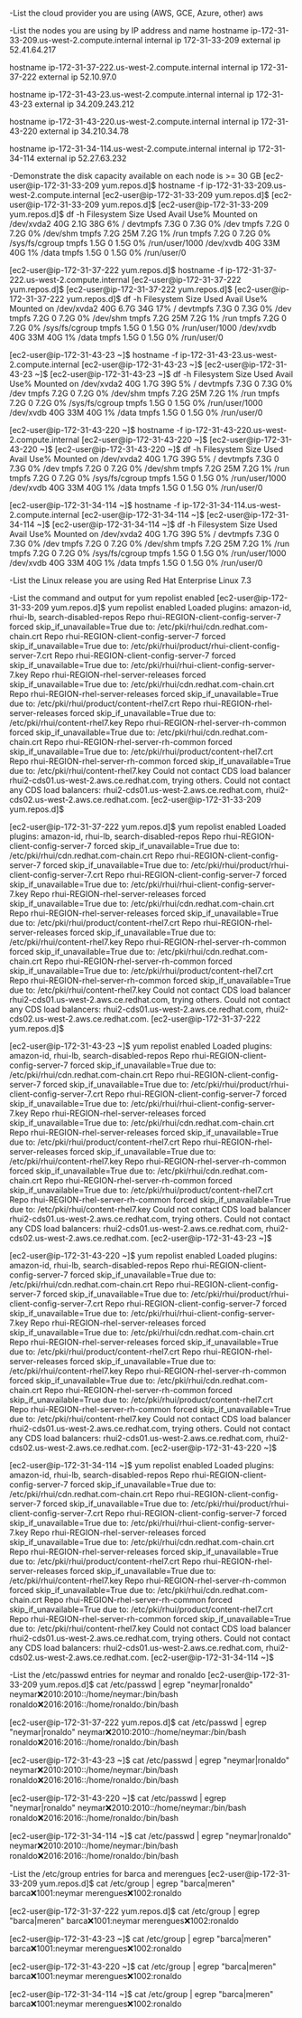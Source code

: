 -List the cloud provider you are using (AWS, GCE, Azure, other)
aws



-List the nodes you are using by IP address and name
hostname ip-172-31-33-209.us-west-2.compute.internal
internal ip 172-31-33-209
external ip 52.41.64.217

hostname ip-172-31-37-222.us-west-2.compute.internal
internal ip 172-31-37-222
external ip 52.10.97.0

hostname ip-172-31-43-23.us-west-2.compute.internal
internal ip 172-31-43-23
external ip 34.209.243.212

hostname ip-172-31-43-220.us-west-2.compute.internal
internal ip 172-31-43-220
external ip 34.210.34.78

hostname ip-172-31-34-114.us-west-2.compute.internal
internal ip 172-31-34-114
external ip 52.27.63.232



-Demonstrate the disk capacity available on each node is >= 30 GB
[ec2-user@ip-172-31-33-209 yum.repos.d]$ hostname -f
ip-172-31-33-209.us-west-2.compute.internal
[ec2-user@ip-172-31-33-209 yum.repos.d]$
[ec2-user@ip-172-31-33-209 yum.repos.d]$
[ec2-user@ip-172-31-33-209 yum.repos.d]$  df -h
Filesystem      Size  Used Avail Use% Mounted on
/dev/xvda2       40G  2.1G   38G   6% /
devtmpfs        7.3G     0  7.3G   0% /dev
tmpfs           7.2G     0  7.2G   0% /dev/shm
tmpfs           7.2G   25M  7.2G   1% /run
tmpfs           7.2G     0  7.2G   0% /sys/fs/cgroup
tmpfs           1.5G     0  1.5G   0% /run/user/1000
/dev/xvdb        40G   33M   40G   1% /data
tmpfs           1.5G     0  1.5G   0% /run/user/0

[ec2-user@ip-172-31-37-222 yum.repos.d]$ hostname -f
ip-172-31-37-222.us-west-2.compute.internal
[ec2-user@ip-172-31-37-222 yum.repos.d]$
[ec2-user@ip-172-31-37-222 yum.repos.d]$
[ec2-user@ip-172-31-37-222 yum.repos.d]$  df -h
Filesystem      Size  Used Avail Use% Mounted on
/dev/xvda2       40G  6.7G   34G  17% /
devtmpfs        7.3G     0  7.3G   0% /dev
tmpfs           7.2G     0  7.2G   0% /dev/shm
tmpfs           7.2G   25M  7.2G   1% /run
tmpfs           7.2G     0  7.2G   0% /sys/fs/cgroup
tmpfs           1.5G     0  1.5G   0% /run/user/1000
/dev/xvdb        40G   33M   40G   1% /data
tmpfs           1.5G     0  1.5G   0% /run/user/0

[ec2-user@ip-172-31-43-23 ~]$ hostname -f
ip-172-31-43-23.us-west-2.compute.internal
[ec2-user@ip-172-31-43-23 ~]$
[ec2-user@ip-172-31-43-23 ~]$
[ec2-user@ip-172-31-43-23 ~]$  df -h
Filesystem      Size  Used Avail Use% Mounted on
/dev/xvda2       40G  1.7G   39G   5% /
devtmpfs        7.3G     0  7.3G   0% /dev
tmpfs           7.2G     0  7.2G   0% /dev/shm
tmpfs           7.2G   25M  7.2G   1% /run
tmpfs           7.2G     0  7.2G   0% /sys/fs/cgroup
tmpfs           1.5G     0  1.5G   0% /run/user/1000
/dev/xvdb        40G   33M   40G   1% /data
tmpfs           1.5G     0  1.5G   0% /run/user/0

[ec2-user@ip-172-31-43-220 ~]$ hostname -f
ip-172-31-43-220.us-west-2.compute.internal
[ec2-user@ip-172-31-43-220 ~]$
[ec2-user@ip-172-31-43-220 ~]$
[ec2-user@ip-172-31-43-220 ~]$  df -h
Filesystem      Size  Used Avail Use% Mounted on
/dev/xvda2       40G  1.7G   39G   5% /
devtmpfs        7.3G     0  7.3G   0% /dev
tmpfs           7.2G     0  7.2G   0% /dev/shm
tmpfs           7.2G   25M  7.2G   1% /run
tmpfs           7.2G     0  7.2G   0% /sys/fs/cgroup
tmpfs           1.5G     0  1.5G   0% /run/user/1000
/dev/xvdb        40G   33M   40G   1% /data
tmpfs           1.5G     0  1.5G   0% /run/user/0

[ec2-user@ip-172-31-34-114 ~]$ hostname -f
ip-172-31-34-114.us-west-2.compute.internal
[ec2-user@ip-172-31-34-114 ~]$
[ec2-user@ip-172-31-34-114 ~]$
[ec2-user@ip-172-31-34-114 ~]$  df -h
Filesystem      Size  Used Avail Use% Mounted on
/dev/xvda2       40G  1.7G   39G   5% /
devtmpfs        7.3G     0  7.3G   0% /dev
tmpfs           7.2G     0  7.2G   0% /dev/shm
tmpfs           7.2G   25M  7.2G   1% /run
tmpfs           7.2G     0  7.2G   0% /sys/fs/cgroup
tmpfs           1.5G     0  1.5G   0% /run/user/1000
/dev/xvdb        40G   33M   40G   1% /data
tmpfs           1.5G     0  1.5G   0% /run/user/0



-List the Linux release you are using
Red Hat Enterprise Linux 7.3



-List the command and output for yum repolist enabled
[ec2-user@ip-172-31-33-209 yum.repos.d]$ yum repolist enabled
Loaded plugins: amazon-id, rhui-lb, search-disabled-repos
Repo rhui-REGION-client-config-server-7 forced skip_if_unavailable=True due to: /etc/pki/rhui/cdn.redhat.com-chain.crt
Repo rhui-REGION-client-config-server-7 forced skip_if_unavailable=True due to: /etc/pki/rhui/product/rhui-client-config-server-7.crt
Repo rhui-REGION-client-config-server-7 forced skip_if_unavailable=True due to: /etc/pki/rhui/rhui-client-config-server-7.key
Repo rhui-REGION-rhel-server-releases forced skip_if_unavailable=True due to: /etc/pki/rhui/cdn.redhat.com-chain.crt
Repo rhui-REGION-rhel-server-releases forced skip_if_unavailable=True due to: /etc/pki/rhui/product/content-rhel7.crt
Repo rhui-REGION-rhel-server-releases forced skip_if_unavailable=True due to: /etc/pki/rhui/content-rhel7.key
Repo rhui-REGION-rhel-server-rh-common forced skip_if_unavailable=True due to: /etc/pki/rhui/cdn.redhat.com-chain.crt
Repo rhui-REGION-rhel-server-rh-common forced skip_if_unavailable=True due to: /etc/pki/rhui/product/content-rhel7.crt
Repo rhui-REGION-rhel-server-rh-common forced skip_if_unavailable=True due to: /etc/pki/rhui/content-rhel7.key
Could not contact CDS load balancer rhui2-cds01.us-west-2.aws.ce.redhat.com, trying others.
Could not contact any CDS load balancers: rhui2-cds01.us-west-2.aws.ce.redhat.com, rhui2-cds02.us-west-2.aws.ce.redhat.com.
[ec2-user@ip-172-31-33-209 yum.repos.d]$

[ec2-user@ip-172-31-37-222 yum.repos.d]$ yum repolist enabled
Loaded plugins: amazon-id, rhui-lb, search-disabled-repos
Repo rhui-REGION-client-config-server-7 forced skip_if_unavailable=True due to: /etc/pki/rhui/cdn.redhat.com-chain.crt
Repo rhui-REGION-client-config-server-7 forced skip_if_unavailable=True due to: /etc/pki/rhui/product/rhui-client-config-server-7.crt
Repo rhui-REGION-client-config-server-7 forced skip_if_unavailable=True due to: /etc/pki/rhui/rhui-client-config-server-7.key
Repo rhui-REGION-rhel-server-releases forced skip_if_unavailable=True due to: /etc/pki/rhui/cdn.redhat.com-chain.crt
Repo rhui-REGION-rhel-server-releases forced skip_if_unavailable=True due to: /etc/pki/rhui/product/content-rhel7.crt
Repo rhui-REGION-rhel-server-releases forced skip_if_unavailable=True due to: /etc/pki/rhui/content-rhel7.key
Repo rhui-REGION-rhel-server-rh-common forced skip_if_unavailable=True due to: /etc/pki/rhui/cdn.redhat.com-chain.crt
Repo rhui-REGION-rhel-server-rh-common forced skip_if_unavailable=True due to: /etc/pki/rhui/product/content-rhel7.crt
Repo rhui-REGION-rhel-server-rh-common forced skip_if_unavailable=True due to: /etc/pki/rhui/content-rhel7.key
Could not contact CDS load balancer rhui2-cds01.us-west-2.aws.ce.redhat.com, trying others.
Could not contact any CDS load balancers: rhui2-cds01.us-west-2.aws.ce.redhat.com, rhui2-cds02.us-west-2.aws.ce.redhat.com.
[ec2-user@ip-172-31-37-222 yum.repos.d]$

[ec2-user@ip-172-31-43-23 ~]$ yum repolist enabled
Loaded plugins: amazon-id, rhui-lb, search-disabled-repos
Repo rhui-REGION-client-config-server-7 forced skip_if_unavailable=True due to: /etc/pki/rhui/cdn.redhat.com-chain.crt
Repo rhui-REGION-client-config-server-7 forced skip_if_unavailable=True due to: /etc/pki/rhui/product/rhui-client-config-server-7.crt
Repo rhui-REGION-client-config-server-7 forced skip_if_unavailable=True due to: /etc/pki/rhui/rhui-client-config-server-7.key
Repo rhui-REGION-rhel-server-releases forced skip_if_unavailable=True due to: /etc/pki/rhui/cdn.redhat.com-chain.crt
Repo rhui-REGION-rhel-server-releases forced skip_if_unavailable=True due to: /etc/pki/rhui/product/content-rhel7.crt
Repo rhui-REGION-rhel-server-releases forced skip_if_unavailable=True due to: /etc/pki/rhui/content-rhel7.key
Repo rhui-REGION-rhel-server-rh-common forced skip_if_unavailable=True due to: /etc/pki/rhui/cdn.redhat.com-chain.crt
Repo rhui-REGION-rhel-server-rh-common forced skip_if_unavailable=True due to: /etc/pki/rhui/product/content-rhel7.crt
Repo rhui-REGION-rhel-server-rh-common forced skip_if_unavailable=True due to: /etc/pki/rhui/content-rhel7.key
Could not contact CDS load balancer rhui2-cds01.us-west-2.aws.ce.redhat.com, trying others.
Could not contact any CDS load balancers: rhui2-cds01.us-west-2.aws.ce.redhat.com, rhui2-cds02.us-west-2.aws.ce.redhat.com.
[ec2-user@ip-172-31-43-23 ~]$

[ec2-user@ip-172-31-43-220 ~]$ yum repolist enabled
Loaded plugins: amazon-id, rhui-lb, search-disabled-repos
Repo rhui-REGION-client-config-server-7 forced skip_if_unavailable=True due to: /etc/pki/rhui/cdn.redhat.com-chain.crt
Repo rhui-REGION-client-config-server-7 forced skip_if_unavailable=True due to: /etc/pki/rhui/product/rhui-client-config-server-7.crt
Repo rhui-REGION-client-config-server-7 forced skip_if_unavailable=True due to: /etc/pki/rhui/rhui-client-config-server-7.key
Repo rhui-REGION-rhel-server-releases forced skip_if_unavailable=True due to: /etc/pki/rhui/cdn.redhat.com-chain.crt
Repo rhui-REGION-rhel-server-releases forced skip_if_unavailable=True due to: /etc/pki/rhui/product/content-rhel7.crt
Repo rhui-REGION-rhel-server-releases forced skip_if_unavailable=True due to: /etc/pki/rhui/content-rhel7.key
Repo rhui-REGION-rhel-server-rh-common forced skip_if_unavailable=True due to: /etc/pki/rhui/cdn.redhat.com-chain.crt
Repo rhui-REGION-rhel-server-rh-common forced skip_if_unavailable=True due to: /etc/pki/rhui/product/content-rhel7.crt
Repo rhui-REGION-rhel-server-rh-common forced skip_if_unavailable=True due to: /etc/pki/rhui/content-rhel7.key
Could not contact CDS load balancer rhui2-cds01.us-west-2.aws.ce.redhat.com, trying others.
Could not contact any CDS load balancers: rhui2-cds01.us-west-2.aws.ce.redhat.com, rhui2-cds02.us-west-2.aws.ce.redhat.com.
[ec2-user@ip-172-31-43-220 ~]$

[ec2-user@ip-172-31-34-114 ~]$ yum repolist enabled
Loaded plugins: amazon-id, rhui-lb, search-disabled-repos
Repo rhui-REGION-client-config-server-7 forced skip_if_unavailable=True due to: /etc/pki/rhui/cdn.redhat.com-chain.crt
Repo rhui-REGION-client-config-server-7 forced skip_if_unavailable=True due to: /etc/pki/rhui/product/rhui-client-config-server-7.crt
Repo rhui-REGION-client-config-server-7 forced skip_if_unavailable=True due to: /etc/pki/rhui/rhui-client-config-server-7.key
Repo rhui-REGION-rhel-server-releases forced skip_if_unavailable=True due to: /etc/pki/rhui/cdn.redhat.com-chain.crt
Repo rhui-REGION-rhel-server-releases forced skip_if_unavailable=True due to: /etc/pki/rhui/product/content-rhel7.crt
Repo rhui-REGION-rhel-server-releases forced skip_if_unavailable=True due to: /etc/pki/rhui/content-rhel7.key
Repo rhui-REGION-rhel-server-rh-common forced skip_if_unavailable=True due to: /etc/pki/rhui/cdn.redhat.com-chain.crt
Repo rhui-REGION-rhel-server-rh-common forced skip_if_unavailable=True due to: /etc/pki/rhui/product/content-rhel7.crt
Repo rhui-REGION-rhel-server-rh-common forced skip_if_unavailable=True due to: /etc/pki/rhui/content-rhel7.key
Could not contact CDS load balancer rhui2-cds01.us-west-2.aws.ce.redhat.com, trying others.
Could not contact any CDS load balancers: rhui2-cds01.us-west-2.aws.ce.redhat.com, rhui2-cds02.us-west-2.aws.ce.redhat.com.
[ec2-user@ip-172-31-34-114 ~]$



-List the /etc/passwd entries for neymar and ronaldo
[ec2-user@ip-172-31-33-209 yum.repos.d]$ cat /etc/passwd | egrep "neymar|ronaldo"
neymar:x:2010:2010::/home/neymar:/bin/bash
ronaldo:x:2016:2016::/home/ronaldo:/bin/bash

[ec2-user@ip-172-31-37-222 yum.repos.d]$ cat /etc/passwd | egrep "neymar|ronaldo"
neymar:x:2010:2010::/home/neymar:/bin/bash
ronaldo:x:2016:2016::/home/ronaldo:/bin/bash

[ec2-user@ip-172-31-43-23 ~]$ cat /etc/passwd | egrep "neymar|ronaldo"
neymar:x:2010:2010::/home/neymar:/bin/bash
ronaldo:x:2016:2016::/home/ronaldo:/bin/bash

[ec2-user@ip-172-31-43-220 ~]$ cat /etc/passwd | egrep "neymar|ronaldo"
neymar:x:2010:2010::/home/neymar:/bin/bash
ronaldo:x:2016:2016::/home/ronaldo:/bin/bash

[ec2-user@ip-172-31-34-114 ~]$ cat /etc/passwd | egrep "neymar|ronaldo"
neymar:x:2010:2010::/home/neymar:/bin/bash
ronaldo:x:2016:2016::/home/ronaldo:/bin/bash



-List the /etc/group entries for barca and merengues
[ec2-user@ip-172-31-33-209 yum.repos.d]$ cat /etc/group | egrep "barca|meren"
barca:x:1001:neymar
merengues:x:1002:ronaldo

[ec2-user@ip-172-31-37-222 yum.repos.d]$ cat /etc/group | egrep "barca|meren"
barca:x:1001:neymar
merengues:x:1002:ronaldo

[ec2-user@ip-172-31-43-23 ~]$ cat /etc/group | egrep "barca|meren"
barca:x:1001:neymar
merengues:x:1002:ronaldo

[ec2-user@ip-172-31-43-220 ~]$ cat /etc/group | egrep "barca|meren"
barca:x:1001:neymar
merengues:x:1002:ronaldo

[ec2-user@ip-172-31-34-114 ~]$ cat /etc/group | egrep "barca|meren"
barca:x:1001:neymar
merengues:x:1002:ronaldo
